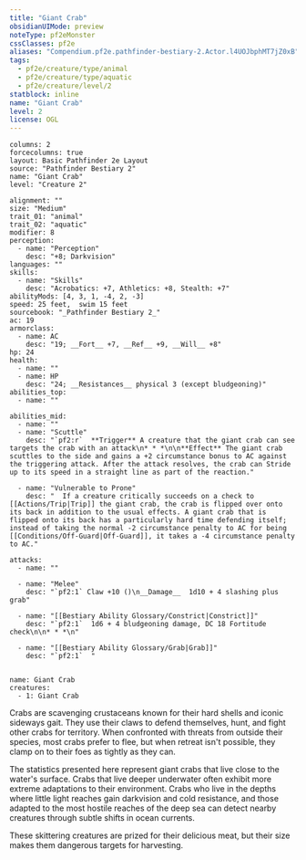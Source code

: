 ```yaml
---
title: "Giant Crab"
obsidianUIMode: preview
noteType: pf2eMonster
cssClasses: pf2e
aliases: "Compendium.pf2e.pathfinder-bestiary-2.Actor.l4UOJbphMT7jZ0xB" 
tags:
  - pf2e/creature/type/animal
  - pf2e/creature/type/aquatic
  - pf2e/creature/level/2
statblock: inline
name: "Giant Crab"
level: 2
license: OGL
---
```


```statblock
columns: 2
forcecolumns: true
layout: Basic Pathfinder 2e Layout
source: "Pathfinder Bestiary 2"
name: "Giant Crab"
level: "Creature 2"

alignment: ""
size: "Medium"
trait_01: "animal"
trait_02: "aquatic"
modifier: 8
perception:
  - name: "Perception"
    desc: "+8; Darkvision"
languages: ""
skills:
  - name: "Skills"
    desc: "Acrobatics: +7, Athletics: +8, Stealth: +7"
abilityMods: [4, 3, 1, -4, 2, -3]
speed: 25 feet,  swim 15 feet
sourcebook: "_Pathfinder Bestiary 2_"
ac: 19
armorclass:
  - name: AC
    desc: "19; __Fort__ +7, __Ref__ +9, __Will__ +8"
hp: 24
health:
  - name: ""
  - name: HP
    desc: "24; __Resistances__ physical 3 (except bludgeoning)"
abilities_top:
  - name: ""

abilities_mid:
  - name: ""
  - name: "Scuttle"
    desc: "`pf2:r`  **Trigger** A creature that the giant crab can see targets the crab with an attack\n* * *\n\n**Effect** The giant crab scuttles to the side and gains a +2 circumstance bonus to AC against the triggering attack. After the attack resolves, the crab can Stride up to its speed in a straight line as part of the reaction."

  - name: "Vulnerable to Prone"
    desc: "  If a creature critically succeeds on a check to [[Actions/Trip|Trip]] the giant crab, the crab is flipped over onto its back in addition to the usual effects. A giant crab that is flipped onto its back has a particularly hard time defending itself; instead of taking the normal -2 circumstance penalty to AC for being [[Conditions/Off-Guard|Off-Guard]], it takes a -4 circumstance penalty to AC."

attacks:
  - name: ""

  - name: "Melee"
    desc: "`pf2:1` Claw +10 ()\n__Damage__  1d10 + 4 slashing plus grab"

  - name: "[[Bestiary Ability Glossary/Constrict|Constrict]]"
    desc: "`pf2:1`  1d6 + 4 bludgeoning damage, DC 18 Fortitude check\n\n* * *\n"

  - name: "[[Bestiary Ability Glossary/Grab|Grab]]"
    desc: "`pf2:1`  "
 
```

```encounter-table
name: Giant Crab
creatures:
  - 1: Giant Crab
```



Crabs are scavenging crustaceans known for their hard shells and iconic sideways gait. They use their claws to defend themselves, hunt, and fight other crabs for territory. When confronted with threats from outside their species, most crabs prefer to flee, but when retreat isn't possible, they clamp on to their foes as tightly as they can.

The statistics presented here represent giant crabs that live close to the water's surface. Crabs that live deeper underwater often exhibit more extreme adaptations to their environment. Crabs who live in the depths where little light reaches gain darkvision and cold resistance, and those adapted to the most hostile reaches of the deep sea can detect nearby creatures through subtle shifts in ocean currents.

These skittering creatures are prized for their delicious meat, but their size makes them dangerous targets for harvesting.
